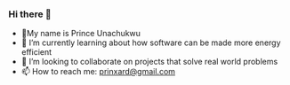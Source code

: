 ### Hi there 👋


- 🔭My name is Prince Unachukwu
- 🌱 I’m currently learning about how software can be made more energy efficient
- 👯 I’m looking to collaborate on projects that solve real world problems
- 📫 How to reach me: prinxard@gmail.com

